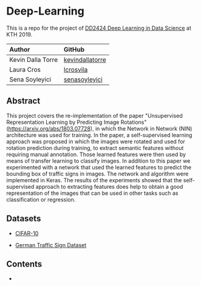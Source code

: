 # Deep-Learning
This is a repo for the project of [DD2424 Deep Learning in Data Science](https://www.kth.se/social/course/DD2424/) at KTH 2019. 

| Author            | GitHub                                                  |
|:------------------|:--------------------------------------------------------|
| Kevin Dalla Torre | [kevindallatorre](https://github.com/kevindallatorre)   |
| Laura Cros        | [lcrosvila](https://github.com/lcrosvila)               |
| Sena Soyleyici    | [senasoyleyici](https://github.com/senasoyleyici)       |

## Abstract
 This project covers the re-implementation of the paper "Unsupervised Representation Learning by Predicting Image Rotations"(https://arxiv.org/abs/1803.07728), in which the Network in Network (NIN) architecture was used for training. In the paper, a self-supervised learning approach was proposed in which the images were rotated and used for rotation prediction during training, to extract semantic features without requiring manual annotation. Those learned features were then used by means of transfer learning to classify images. In addition to this paper we experimented with a network that used the learned features to predict the bounding box of traffic signs in images. The network and algorithm were implemented in Keras. The results of the experiments showed that the self-supervised approach to extracting features does help to obtain a good representation of the images that can be used in other tasks such as classification or regression.

## Datasets
* [CIFAR-10](https://www.cs.toronto.edu/~kriz/cifar.html)

* [German Traffic Sign Dataset](http://benchmark.ini.rub.de/?section=gtsrb&subsection=dataset)

## Contents
* 
